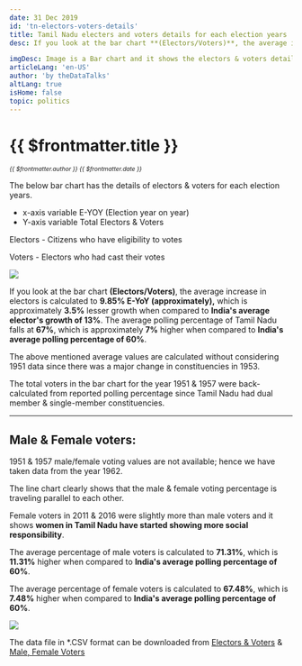 ```yaml
---
date: 31 Dec 2019
id: 'tn-electors-voters-details'
title: Tamil Nadu electers and voters details for each election years
desc: If you look at the bar chart **(Electors/Voters)**, the average increase in electors is calculated to **9.85% E-YoY (approximately),** which is approximately **3.5%** lesser growth when compared to **India's average elector's growth of 13%**. The average polling percentage of Tamil Nadu falls at **67%**, which is approximately **7%** 

imgDesc: Image is a Bar chart and it shows the electors & voters details
articleLang: 'en-US'
author: 'by theDataTalks'
altLang: true
isHome: false
topic: politics
---
```


<altLang />

# {{ $frontmatter.title }}
<i style="font-size: 0.75em;"> {{ $frontmatter.author }} {{ $frontmatter.date }} </i>

The below bar chart has the details of electors & voters for each
election years.

-   x-axis variable E-YOY (Election year on year)
-   Y-axis variable Total Electors & Voters

Electors - Citizens who have eligibility to votes

Voters - Electors who had cast their votes

![](/img/politics/tn-electors-voters-details_files/figure-markdown/Plot-Electors-Voters-1.png)


If you look at the bar chart **(Electors/Voters)**, the average increase
in electors is calculated to **9.85% E-YoY (approximately),** which is
approximately **3.5%** lesser growth when compared to **India's average
elector's growth of 13%**. The average polling percentage of Tamil Nadu
falls at **67%**, which is approximately **7%** higher when compared to
**India's average polling percentage of 60%**.

The above mentioned average values are calculated without considering
1951 data since there was a major change in constituencies in 1953.

The total voters in the bar chart for the year 1951 & 1957 were
back-calculated from reported polling percentage since Tamil Nadu had
dual member & single-member constituencies.

------------------------------------------------------------------------

## Male & Female voters:

1951 & 1957 male/female voting values are not available; hence we have
taken data from the year 1962.

The line chart clearly shows that the male & female voting percentage is
traveling parallel to each other.

Female voters in 2011 & 2016 were slightly more than male voters and it
shows **women in Tamil Nadu have started showing more social
responsibility**.

The average percentage of male voters is calculated to **71.31%**, which
is **11.31%** higher when compared to **India's average polling
percentage of 60%**.

The average percentage of female voters is calculated to **67.48%**,
which is **7.48%** higher when compared to **India's average polling
percentage of 60%**.

![](/img/politics/tn-electors-voters-details_files/figure-markdown/Plot-male-female-1.png)

The data file in \*.CSV format can be downloaded from [Electors & Voters](https://thedatatalks.in/datas/politics/tn-electors.csv) & [Male, Female Voters](https://thedatatalks.in/datas/politics/tn-male-female-electors.csv)

<style>

</style>